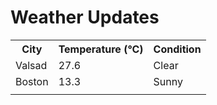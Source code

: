 # Weather Updates

<!-- WEATHER-UPDATE-START -->
<table><tr><th>City</th><th>Temperature (°C)</th><th>Condition</th></tr><tr><td>Valsad</td><td>27.6</td><td>Clear</td></tr><tr><td>Boston</td><td>13.3</td><td>Sunny</td></tr><tr><td></td><td></td><td></td></tr></table>
<!-- WEATHER-UPDATE-END -->
